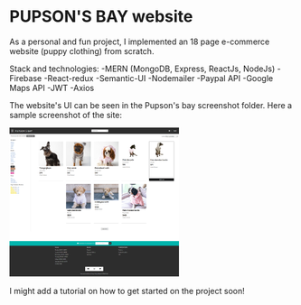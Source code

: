 # PUPSON'S BAY website


As a personal and fun project, I implemented an 18 page e-commerce website (puppy clothing) from scratch.

Stack and technologies:
-MERN (MongoDB, Express, ReactJs, NodeJs)
-Firebase
-React-redux
-Semantic-UI
-Nodemailer
-Paypal API
-Google Maps API
-JWT
-Axios

The website's UI can be seen in the Pupson's bay screenshot folder.
Here a sample screenshot of the site:

<img src="Pupson's bay screenshots/screencapture-localhost-3000-search-category-all-color-all-brand-all-keyword-all-order-lowest-min-0-max-1000000-rate-0-page-2-2021-01-11-16_45_10.png" width="300">

I might add a tutorial on how to get started on the project soon!
